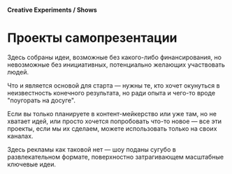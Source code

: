 #### Creative Experiments / Shows

# Проекты самопрезентации

Здесь собраны идеи, возможные без какого-либо финансирования, но невозможные без инициативных, потенциально желающих участвовать людей.

Что и является основой для старта — нужны те, кто хочет окунуться в неизвестность конечного результата, но ради опыта и чего-то вроде "поугорать на досуге".

Если вы только планируете в контент-мейкерство или уже там, но не хватает идей, или просто хочется попробовать что-то новое — все эти проекты, если мы их сделаем, можете использовать только на своих каналах.

Здесь рекламы как таковой нет — шоу поданы сугубо в развлекательном формате, поверхностно затрагивающем масштабные ключевые идеи.
